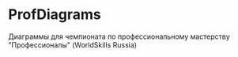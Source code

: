 # ProfDiagrams
Диаграммы для чемпионата по профессиональному мастерству "Профессионалы" (WorldSkills Russia)
